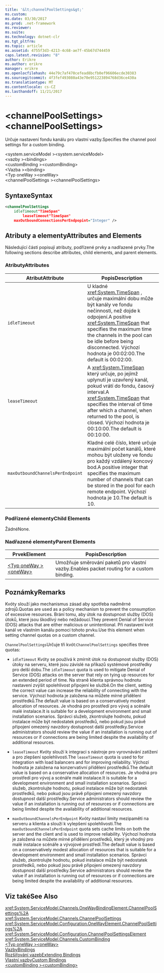 ```yaml
---
title: '&lt;channelPoolSettings&gt;'
ms.custom: 
ms.date: 03/30/2017
ms.prod: .net-framework
ms.reviewer: 
ms.suite: 
ms.technology: dotnet-clr
ms.tgt_pltfrm: 
ms.topic: article
ms.assetid: 4755f3d3-4213-4c68-ae7f-45b67d744459
caps.latest.revision: "8"
author: Erikre
ms.author: erikre
manager: erikre
ms.openlocfilehash: 44e79c7af470cefead8bcfb0ef96606ecde30383
ms.sourcegitcommit: 4f3fef493080a43e70e951223894768d36ce430a
ms.translationtype: MT
ms.contentlocale: cs-CZ
ms.lasthandoff: 11/21/2017
---
```

# <a name="ltchannelpoolsettingsgt"></a><span data-ttu-id="553c2-102">&lt;channelPoolSettings&gt;</span><span class="sxs-lookup"><span data-stu-id="553c2-102">&lt;channelPoolSettings&gt;</span></span>
<span data-ttu-id="553c2-103">Určuje nastavení fondu kanálu pro vlastní vazby.</span><span class="sxs-lookup"><span data-stu-id="553c2-103">Specifies the channel pool settings for a custom binding.</span></span>  
  
 <span data-ttu-id="553c2-104">\<system.serviceModel ></span><span class="sxs-lookup"><span data-stu-id="553c2-104">\<system.serviceModel></span></span>  
<span data-ttu-id="553c2-105">\<vazby ></span><span class="sxs-lookup"><span data-stu-id="553c2-105">\<bindings></span></span>  
<span data-ttu-id="553c2-106">\<customBinding ></span><span class="sxs-lookup"><span data-stu-id="553c2-106">\<customBinding></span></span>  
<span data-ttu-id="553c2-107">\<Vazba ></span><span class="sxs-lookup"><span data-stu-id="553c2-107">\<binding></span></span>  
<span data-ttu-id="553c2-108">\<Typ oneWay ></span><span class="sxs-lookup"><span data-stu-id="553c2-108">\<oneWay></span></span>  
<span data-ttu-id="553c2-109">\<channelPoolSettings ></span><span class="sxs-lookup"><span data-stu-id="553c2-109">\<channelPoolSettings></span></span>  
  
## <a name="syntax"></a><span data-ttu-id="553c2-110">Syntaxe</span><span class="sxs-lookup"><span data-stu-id="553c2-110">Syntax</span></span>  
  
```xml  
<channelPoolSettings  
    idleTimeout"TimeSpan"  
        leaseTimeout"TimeSpan"  
    maxOutboundConnectionsPerEndpopint="Integer" />  
```  
  
## <a name="attributes-and-elements"></a><span data-ttu-id="553c2-111">Atributy a elementy</span><span class="sxs-lookup"><span data-stu-id="553c2-111">Attributes and Elements</span></span>  
 <span data-ttu-id="553c2-112">Následující části popisují atributy, podřízené prvky a nadřazené prvky.</span><span class="sxs-lookup"><span data-stu-id="553c2-112">The following sections describe attributes, child elements, and parent elements.</span></span>  
  
### <a name="attributes"></a><span data-ttu-id="553c2-113">Atributy</span><span class="sxs-lookup"><span data-stu-id="553c2-113">Attributes</span></span>  
  
|<span data-ttu-id="553c2-114">Atribut</span><span class="sxs-lookup"><span data-stu-id="553c2-114">Attribute</span></span>|<span data-ttu-id="553c2-115">Popis</span><span class="sxs-lookup"><span data-stu-id="553c2-115">Description</span></span>|  
|---------------|-----------------|  
|`idleTimeout`|<span data-ttu-id="553c2-116">U kladné <xref:System.TimeSpan> , určuje maximální dobu může být kanály ve fondu nečinnosti, než dojde k odpojení.</span><span class="sxs-lookup"><span data-stu-id="553c2-116">A positive <xref:System.TimeSpan> that specifies the maximum time the channels in the pool can be idle before being disconnected.</span></span> <span data-ttu-id="553c2-117">Výchozí hodnota je 00:02:00.</span><span class="sxs-lookup"><span data-stu-id="553c2-117">The default is 00:02:00.</span></span>|  
|`leaseTimeout`|<span data-ttu-id="553c2-118">A <xref:System.TimeSpan> který určuje, po jejímž uplynutí je uzavřený kanál, pokud vrátí do fondu, časový interval.</span><span class="sxs-lookup"><span data-stu-id="553c2-118">A <xref:System.TimeSpan> that specifies the interval of time after which a channel, when returned to the pool, is closed.</span></span> <span data-ttu-id="553c2-119">Výchozí hodnota je 00:10:00.</span><span class="sxs-lookup"><span data-stu-id="553c2-119">The default is 00:10:00.</span></span>|  
|`maxOutboundChannelsPerEndpoint`|<span data-ttu-id="553c2-120">Kladné celé číslo, které určuje maximální počet kanálů, které mohou být uloženy ve fondu pro každý vzdálený koncový bod.</span><span class="sxs-lookup"><span data-stu-id="553c2-120">A positive integer that specifies the maximum number of channels that can be stored in the pool for each remote endpoint.</span></span> <span data-ttu-id="553c2-121">Výchozí hodnota je 10.</span><span class="sxs-lookup"><span data-stu-id="553c2-121">The default is 10.</span></span>|  
  
### <a name="child-elements"></a><span data-ttu-id="553c2-122">Podřízené elementy</span><span class="sxs-lookup"><span data-stu-id="553c2-122">Child Elements</span></span>  
 <span data-ttu-id="553c2-123">Žádné</span><span class="sxs-lookup"><span data-stu-id="553c2-123">None.</span></span>  
  
### <a name="parent-elements"></a><span data-ttu-id="553c2-124">Nadřazené elementy</span><span class="sxs-lookup"><span data-stu-id="553c2-124">Parent Elements</span></span>  
  
|<span data-ttu-id="553c2-125">Prvek</span><span class="sxs-lookup"><span data-stu-id="553c2-125">Element</span></span>|<span data-ttu-id="553c2-126">Popis</span><span class="sxs-lookup"><span data-stu-id="553c2-126">Description</span></span>|  
|-------------|-----------------|  
|[<span data-ttu-id="553c2-127">\<Typ oneWay ></span><span class="sxs-lookup"><span data-stu-id="553c2-127">\<oneWay></span></span>](../../../../../docs/framework/configure-apps/file-schema/wcf/oneway.md)|<span data-ttu-id="553c2-128">Umožňuje směrování paketů pro vlastní vazby.</span><span class="sxs-lookup"><span data-stu-id="553c2-128">Enables packet routing for a custom binding.</span></span>|  
  
## <a name="remarks"></a><span data-ttu-id="553c2-129">Poznámky</span><span class="sxs-lookup"><span data-stu-id="553c2-129">Remarks</span></span>  
 <span data-ttu-id="553c2-130">Kvóty slouží jako mechanismus zásad aby spotřeba nadměrné zdrojů.</span><span class="sxs-lookup"><span data-stu-id="553c2-130">Quotas are used as a policy mechanism to prevent the consumption of excessive resources.</span></span> <span data-ttu-id="553c2-131">Brání tomu, aby útok na dostupnost služby (DOS) útoků, které jsou škodlivý nebo nežádoucí.</span><span class="sxs-lookup"><span data-stu-id="553c2-131">They prevent Denial of Service (DOS) attacks that are either malicious or unintentional.</span></span> <span data-ttu-id="553c2-132">Při nastavení kvót kanál ve vlastním kanálu pomocí tohoto prvku.</span><span class="sxs-lookup"><span data-stu-id="553c2-132">Use this element when setting channel quotas on a custom channel.</span></span>  
  
 <span data-ttu-id="553c2-133">`ChannelPoolSettings`Určuje tři kvót:</span><span class="sxs-lookup"><span data-stu-id="553c2-133">`ChannelPoolSettings` specifies three quotas:</span></span>  
  
-   <span data-ttu-id="553c2-134">`idleTimeout` Kvóty se používá k zmírnit útok na dostupnost služby (DOS) útoky na serveru, které jsou závislé na příkazů systémové prostředky pro delší dobu.</span><span class="sxs-lookup"><span data-stu-id="553c2-134">The `idleTimeout` quota is used to mitigate Denial of Service (DOS) attacks on the server that rely on tying up resources for an extended period of time.</span></span> <span data-ttu-id="553c2-135">Na straně klienta správnou hodnotu nastavení zvýšit spolehlivost připojení ke službě.</span><span class="sxs-lookup"><span data-stu-id="553c2-135">On the client, setting the correct value can increase the reliability of connecting with the service.</span></span> <span data-ttu-id="553c2-136">Výchozí hodnota je založena na můžete mírné přidělení prostředků.</span><span class="sxs-lookup"><span data-stu-id="553c2-136">The default value is based on a conservatively modest allocation of resources.</span></span> <span data-ttu-id="553c2-137">Je vhodná pro prostředí pro vývoj a scénáře malé instalace.</span><span class="sxs-lookup"><span data-stu-id="553c2-137">It is suitable for a development environment and small installation scenarios.</span></span> <span data-ttu-id="553c2-138">Správci služeb, zkontrolujte hodnotu, pokud instalace může být nedostatek prostředků, nebo pokud jsou právě připojení omezený navzdory dostupnost další prostředky.</span><span class="sxs-lookup"><span data-stu-id="553c2-138">Service administrators should review the value if an installation is running out of resources or if connections are being limited despite the availability of additional resources.</span></span>  
  
-   <span data-ttu-id="553c2-139">`leaseTimeout` Kvóty slouží k integraci s nástroje pro vyrovnávání zatížení a pro zlepšení spolehlivosti.</span><span class="sxs-lookup"><span data-stu-id="553c2-139">The `leaseTimeout` quota is used to for integration with load balancers and for improving reliability.</span></span> <span data-ttu-id="553c2-140">Výchozí hodnota je založena na konzervativní přidělení prostředků.</span><span class="sxs-lookup"><span data-stu-id="553c2-140">The default value is based on a conservative allocation of resources.</span></span> <span data-ttu-id="553c2-141">Je vhodná pro prostředí pro vývoj a scénáře malé instalace.</span><span class="sxs-lookup"><span data-stu-id="553c2-141">It is suitable for a development environment and small installation scenarios.</span></span> <span data-ttu-id="553c2-142">Správci služeb, zkontrolujte hodnotu, pokud instalace může být nedostatek prostředků, nebo pokud jsou právě připojení omezený navzdory dostupnost další prostředky.</span><span class="sxs-lookup"><span data-stu-id="553c2-142">Service administrators should review the value if an installation is running out of resources or if connections are being limited despite the availability of additional resources.</span></span>  
  
-   <span data-ttu-id="553c2-143">`maxOutboundChannelsPerEndpoint` Kvóty nastaví limity mezipaměti na serveru a klienta a slouží k vylepšení spolehlivosti.</span><span class="sxs-lookup"><span data-stu-id="553c2-143">The `maxOutboundChannelsPerEndpoint` quota sets cache limits on both the server and the client and is used to improve reliability.</span></span> <span data-ttu-id="553c2-144">Výchozí hodnota je založená na můžete mírné přidělení prostředků, který je vhodný pro malé instalace scénáře a vývojové prostředí.</span><span class="sxs-lookup"><span data-stu-id="553c2-144">The default value is based on a conservatively modest allocation of resources that is suitable for a development environment and small installation scenarios.</span></span> <span data-ttu-id="553c2-145">Správci služeb, zkontrolujte hodnotu, pokud instalace může být nedostatek prostředků, nebo pokud jsou právě připojení omezený navzdory dostupnost další prostředky.</span><span class="sxs-lookup"><span data-stu-id="553c2-145">Service administrators should review the value if an installation is running out of resources or if connections are being limited despite the availability of additional resources.</span></span>  
  
## <a name="see-also"></a><span data-ttu-id="553c2-146">Viz také</span><span class="sxs-lookup"><span data-stu-id="553c2-146">See Also</span></span>  
 <xref:System.ServiceModel.Channels.OneWayBindingElement.ChannelPoolSettings%2A>  
 <xref:System.ServiceModel.Channels.ChannelPoolSettings>  
 <xref:System.ServiceModel.Configuration.OneWayElement.ChannelPoolSettings%2A>  
 <xref:System.ServiceModel.Configuration.ChannelPoolSettingsElement>  
 <xref:System.ServiceModel.Channels.CustomBinding>  
 [<span data-ttu-id="553c2-147">\<Typ oneWay ></span><span class="sxs-lookup"><span data-stu-id="553c2-147">\<oneWay></span></span>](../../../../../docs/framework/configure-apps/file-schema/wcf/oneway.md)  
 [<span data-ttu-id="553c2-148">Vazby</span><span class="sxs-lookup"><span data-stu-id="553c2-148">Bindings</span></span>](../../../../../docs/framework/wcf/bindings.md)  
 [<span data-ttu-id="553c2-149">Rozšiřování vazeb</span><span class="sxs-lookup"><span data-stu-id="553c2-149">Extending Bindings</span></span>](../../../../../docs/framework/wcf/extending/extending-bindings.md)  
 [<span data-ttu-id="553c2-150">Vlastní vazby</span><span class="sxs-lookup"><span data-stu-id="553c2-150">Custom Bindings</span></span>](../../../../../docs/framework/wcf/extending/custom-bindings.md)  
 [<span data-ttu-id="553c2-151">\<customBinding ></span><span class="sxs-lookup"><span data-stu-id="553c2-151">\<customBinding></span></span>](../../../../../docs/framework/configure-apps/file-schema/wcf/custombinding.md)
